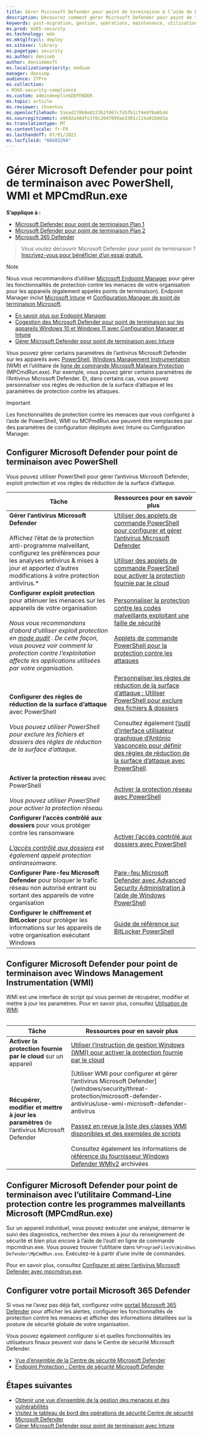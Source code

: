 ```yaml
---
title: Gérer Microsoft Defender pour point de terminaison à l’aide de PowerShell, WMI et MPCmdRun.exe
description: Découvrez comment gérer Microsoft Defender pour point de terminaison avec PowerShell, WMI et MPCmdRun.exe
keywords: post-migration, gestion, opérations, maintenance, utilisation, PowerShell, WMI, MPCmdRun.exe, Microsoft Defender pour point de terminaison, edr
ms.prod: m365-security
ms.technology: mde
ms.mktglfcycl: deploy
ms.sitesec: library
ms.pagetype: security
ms.author: deniseb
author: denisebmsft
ms.localizationpriority: medium
manager: dansimp
audience: ITPro
ms.collection:
- M365-security-compliance
ms.custom: admindeeplinkDEFENDER
ms.topic: article
ms.reviewer: chventou
ms.openlocfilehash: 51ead270b8e8223b2fd67cfd5fb1cf4e9f8a05d4
ms.sourcegitcommit: e9692a40dfe1f8c2047699ae3301c114a01b0d3a
ms.translationtype: MT
ms.contentlocale: fr-FR
ms.lasthandoff: 07/01/2022
ms.locfileid: "66603294"
---
```

# <a name="manage-microsoft-defender-for-endpoint-with-powershell-wmi-and-mpcmdrunexe"></a>Gérer Microsoft Defender pour point de terminaison avec PowerShell, WMI et MPCmdRun.exe

**S’applique à :**
- [Microsoft Defender pour point de terminaison Plan 1](https://go.microsoft.com/fwlink/?linkid=2154037)
- [Microsoft Defender pour point de terminaison Plan 2](https://go.microsoft.com/fwlink/?linkid=2154037)
- [Microsoft 365 Defender](https://go.microsoft.com/fwlink/?linkid=2118804)

> Vous voulez découvrir Microsoft Defender pour point de terminaison ? [Inscrivez-vous pour bénéficier d’un essai gratuit.](https://signup.microsoft.com/create-account/signup?products=7f379fee-c4f9-4278-b0a1-e4c8c2fcdf7e&ru=https://aka.ms/MDEp2OpenTrial?ocid=docs-wdatp-exposedapis-abovefoldlink)

> [!NOTE]
> Nous vous recommandons d’utiliser [Microsoft Endpoint Manager](/mem) pour gérer les fonctionnalités de protection contre les menaces de votre organisation pour les appareils (également appelés points de terminaison). Endpoint Manager inclut [Microsoft Intune](/mem/intune/fundamentals/what-is-intune) et [Configuration Manager de point de terminaison Microsoft](/mem/configmgr/core/understand/introduction).
>
> - [En savoir plus sur Endpoint Manager](/mem/endpoint-manager-overview)
> - [Cogestion des Microsoft Defender pour point de terminaison sur les appareils Windows 10 et Windows 11 avec Configuration Manager et Intune](manage-mde-post-migration-intune.md)
> - [Gérer Microsoft Defender pour point de terminaison avec Intune](manage-mde-post-migration-intune.md)

Vous pouvez gérer certains paramètres de l’antivirus Microsoft Defender sur les appareils avec [PowerShell](#configure-microsoft-defender-for-endpoint-with-powershell),  [Windows Management Instrumentation](#configure-microsoft-defender-for-endpoint-with-windows-management-instrumentation-wmi) (WMI) et l’utilitaire de [ligne de commande Microsoft Malware Protection](#configure-microsoft-defender-for-endpoint-with-microsoft-malware-protection-command-line-utility-mpcmdrunexe) (MPCmdRun.exe). Par exemple, vous pouvez gérer certains paramètres de l’Antivirus Microsoft Defender. Et, dans certains cas, vous pouvez personnaliser vos règles de réduction de la surface d’attaque et les paramètres de protection contre les attaques.

> [!IMPORTANT]
> Les fonctionnalités de protection contre les menaces que vous configurez à l’aide de PowerShell, WMI ou MCPmdRun.exe peuvent être remplacées par des paramètres de configuration déployés avec Intune ou Configuration Manager.

## <a name="configure-microsoft-defender-for-endpoint-with-powershell"></a>Configurer Microsoft Defender pour point de terminaison avec PowerShell

Vous pouvez utiliser PowerShell pour gérer l’antivirus Microsoft Defender, exploit protection et vos règles de réduction de la surface d’attaque.

|Tâche|Ressources pour en savoir plus|
|---|---|
|**Gérer l’antivirus Microsoft Defender** <br/><br/> Affichez l’état de la protection anti-programme malveillant, configurez les préférences pour les analyses antivirus & mises à jour et apportez d’autres modifications à votre protection antivirus.*|[Utiliser des applets de commande PowerShell pour configurer et gérer l’antivirus Microsoft Defender](/windows/security/threat-protection/microsoft-defender-antivirus/use-powershell-cmdlets-microsoft-defender-antivirus) <br/><br/> [Utiliser des applets de commande PowerShell pour activer la protection fournie par le cloud](/windows/security/threat-protection/microsoft-defender-antivirus/enable-cloud-protection-microsoft-defender-antivirus#use-powershell-cmdlets-to-enable-cloud-delivered-protection)|
|**Configurer exploit protection** pour atténuer les menaces sur les appareils de votre organisation <br/><br/> *Nous vous recommandons d’abord d’utiliser exploit protection en [mode audit](/microsoft-365/security/defender-endpoint/evaluate-exploit-protection#powershell) . De cette façon, vous pouvez voir comment la protection contre l’exploitation affecte les applications utilisées par votre organisation.*|[Personnaliser la protection contre les codes malveillants exploitant une faille de sécurité](/microsoft-365/security/defender-endpoint/customize-exploit-protection) <br/><br/> [Applets de commande PowerShell pour la protection contre les attaques](/microsoft-365/security/defender-endpoint/customize-exploit-protection#powershell-reference)|
|**Configurer des règles de réduction de la surface d’attaque** avec PowerShell <br/><br/> *Vous pouvez utiliser PowerShell pour exclure les fichiers et dossiers des règles de réduction de la surface d’attaque.*|[Personnaliser les règles de réduction de la surface d’attaque : Utiliser PowerShell pour exclure des fichiers & dossiers](/microsoft-365/security/defender-endpoint/enable-attack-surface-reduction) <br/><br/> Consultez également [l’outil d’interface utilisateur graphique d’António Vasconcelo pour définir des règles de réduction de la surface d’attaque avec PowerShell](https://github.com/anvascon/MDATP_PoSh_Scripts/tree/master/ASR%20GUI).|
|**Activer la protection réseau** avec PowerShell <br/><br/> *Vous pouvez utiliser PowerShell pour activer la protection réseau.*|[Activer la protection réseau avec PowerShell](/microsoft-365/security/defender-endpoint/enable-network-protection#powershell)|
|**Configurer l’accès contrôlé aux dossiers** pour vous protéger contre les ransomware <br/><br/> *[L’accès contrôlé aux dossiers](/microsoft-365/security/defender-endpoint/controlled-folders) est également appelé protection antiransomware.*|[Activer l’accès contrôlé aux dossiers avec PowerShell](/microsoft-365/security/defender-endpoint/enable-controlled-folders#powershell)|
|**Configurer Pare-feu Microsoft Defender** pour bloquer le trafic réseau non autorisé entrant ou sortant des appareils de votre organisation|[Pare-feu Microsoft Defender avec Advanced Security Administration à l’aide de Windows PowerShell](/windows/security/threat-protection/windows-firewall/windows-firewall-with-advanced-security-administration-with-windows-powershell)|
|**Configurer le chiffrement et BitLocker** pour protéger les informations sur les appareils de votre organisation exécutant Windows|[Guide de référence sur BitLocker PowerShell](/powershell/module/bitlocker/)|

## <a name="configure-microsoft-defender-for-endpoint-with-windows-management-instrumentation-wmi"></a>Configurer Microsoft Defender pour point de terminaison avec Windows Management Instrumentation (WMI)

WMI est une interface de script qui vous permet de récupérer, modifier et mettre à jour les paramètres. Pour en savoir plus, consultez [Utilisation de WMI](/windows/win32/wmisdk/using-wmi).<br/><br/>

|Tâche|Ressources pour en savoir plus|
|---|---|
|**Activer la protection fournie par le cloud** sur un appareil|[Utiliser l’instruction de gestion Windows (WMI) pour activer la protection fournie par le cloud](/windows/security/threat-protection/microsoft-defender-antivirus/enable-cloud-protection-microsoft-defender-antivirus#use-windows-management-instruction-wmi-to-enable-cloud-delivered-protection)|
|**Récupérer, modifier et mettre à jour les paramètres** de l’antivirus Microsoft Defender|[Utiliser WMI pour configurer et gérer l’antivirus Microsoft Defender] (/windows/security/threat-protection/microsoft-defender-antivirus/use-wmi-microsoft-defender-antivirus <br/><br/> [Passez en revue la liste des classes WMI disponibles et des exemples de scripts](/previous-versions/windows/desktop/defender/windows-defender-wmiv2-apis-portal) <br/><br/> Consultez également les informations de [référence du fournisseur Windows Defender WMIv2](/previous-versions/windows/desktop/defender/windows-defender-wmiv2-apis-portal?redirectedfrom=MSDN) archivées|

## <a name="configure-microsoft-defender-for-endpoint-with-microsoft-malware-protection-command-line-utility-mpcmdrunexe"></a>Configurer Microsoft Defender pour point de terminaison avec l’utilitaire Command-Line protection contre les programmes malveillants Microsoft (MPCmdRun.exe)

Sur un appareil individuel, vous pouvez exécuter une analyse, démarrer le suivi des diagnostics, rechercher des mises à jour du renseignement de sécurité et bien plus encore à l’aide de l’outil en ligne de commande mpcmdrun.exe. Vous pouvez trouver l’utilitaire dans `%ProgramFiles%\Windows Defender\MpCmdRun.exe`. Exécutez-le à partir d’une invite de commandes.

Pour en savoir plus, consultez [Configurer et gérer l’antivirus Microsoft Defender avec mpcmdrun.exe](/windows/security/threat-protection/microsoft-defender-antivirus/command-line-arguments-microsoft-defender-antivirus).

## <a name="configure-your-microsoft-365-defender-portal"></a>Configurer votre portail Microsoft 365 Defender

Si vous ne l’avez pas déjà fait, configurez votre <a href="https://go.microsoft.com/fwlink/p/?linkid=2077139" target="_blank">portail Microsoft 365 Defender</a> pour afficher les alertes, configurer les fonctionnalités de protection contre les menaces et afficher des informations détaillées sur la posture de sécurité globale de votre organisation.

Vous pouvez également configurer si et quelles fonctionnalités les utilisateurs finaux peuvent voir dans le Centre de sécurité Microsoft Defender.

- [Vue d’ensemble de la Centre de sécurité Microsoft Defender](/microsoft-365/security/defender-endpoint/use)
- [Endpoint Protection : Centre de sécurité Microsoft Defender](/mem/intune/protect/endpoint-protection-windows-10#microsoft-defender-security-center)

## <a name="next-steps"></a>Étapes suivantes

- [Obtenir une vue d’ensemble de la gestion des menaces et des vulnérabilités](/microsoft-365/security/defender-endpoint/next-gen-threat-and-vuln-mgt)
- [Visitez le tableau de bord des opérations de sécurité Centre de sécurité Microsoft Defender](/microsoft-365/security/defender-endpoint/security-operations-dashboard)
- [Gérer Microsoft Defender pour point de terminaison avec Intune](manage-mde-post-migration-intune.md)
